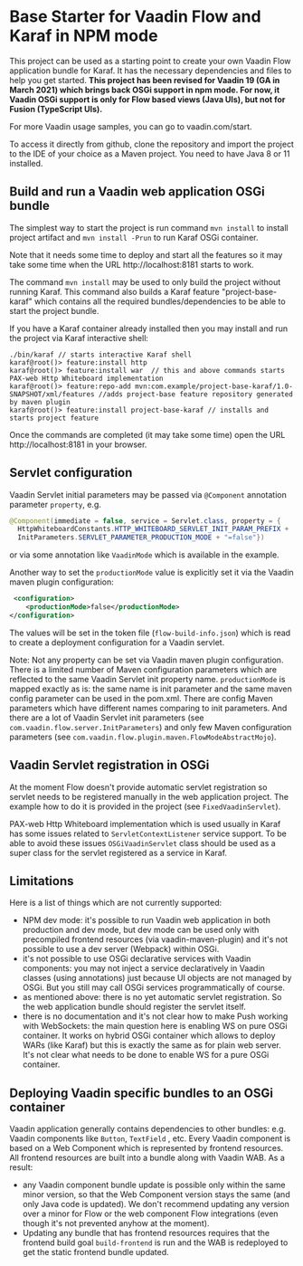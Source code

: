 # Base Starter for Vaadin Flow and Karaf in NPM mode

This project can be used as a starting point to create your own Vaadin Flow application bundle for Karaf.
It has the necessary dependencies and files to help you get started.
**This project has been revised for Vaadin 19 (GA in March 2021) which brings back OSGi support in npm mode.
For now, it Vaadin OSGi support is only for Flow based views (Java UIs), but not for Fusion (TypeScript UIs).**

For more Vaadin usage samples, you can go to vaadin.com/start.

To access it directly from github, clone the repository and import the project to the IDE of your choice as a Maven project. You need to have Java 8 or 11 installed.


## Build and run a Vaadin web application OSGi bundle
The simplest way to start the project is run command `mvn install` to install project artifact and
`mvn install -Prun` to run Karaf OSGi container.

Note that it needs some time to deploy and start all the features so it may take some time when the URL 
http://localhost:8181 starts to work.

The command `mvn install` may be used to only build the project without running Karaf.
This command also builds a Karaf feature "project-base-karaf" which contains all the 
required bundles/dependencies to be able to start the project bundle.

If you have a Karaf container already installed then you may install and run the project 
via Karaf interactive shell:

```
./bin/karaf // starts interactive Karaf shell
karaf@root()> feature:install http
karaf@root()> feature:install war  // this and above commands starts PAX-web Http Whiteboard implementation
karaf@root()> feature:repo-add mvn:com.example/project-base-karaf/1.0-SNAPSHOT/xml/features //adds project-base feature repository generated by maven plugin
karaf@root()> feature:install project-base-karaf // installs and starts project feature
```

Once the commands are completed (it may take some time) open the URL http://localhost:8181 in your browser.

## Servlet configuration

Vaadin Servlet initial parameters may be passed via `@Component` annotation parameter `property`, e.g.

```java
@Component(immediate = false, service = Servlet.class, property = {
  HttpWhiteboardConstants.HTTP_WHITEBOARD_SERVLET_INIT_PARAM_PREFIX +
  InitParameters.SERVLET_PARAMETER_PRODUCTION_MODE + "=false"})
```
or via some annotation like `VaadinMode` which is available in the example.

Another way to set the `productionMode` value is explicitly set it via the Vaadin maven plugin configuration:

```xml
 <configuration>
    <productionMode>false</productionMode>
</configuration>

```

The values will be set in the token file (`flow-build-info.json`) which is read to 
create a deployment configuration for a Vaadin servlet.

Note: Not any property can be set via Vaadin maven plugin configuration.
There is a limited number of Maven configuration parameters which are reflected to the same Vaadin Servlet init property name.
`productionMode` is mapped exactly as is: the same name is init parameter and the same maven config parameter can be used in the pom.xml.
There are config Maven parameters which have different names comparing to init parameters.
And there are a lot of Vaadin Servlet init parameters (see `com.vaadin.flow.server.InitParameters`) and only few Maven configuration parameters (see `com.vaadin.flow.plugin.maven.FlowModeAbstractMojo`).

## Vaadin Servlet registration in OSGi

At the moment Flow doesn't provide automatic servlet registration so servlet needs to be 
registered manually in the web application project. The example how to do it is 
provided in the project (see `FixedVaadinServlet`). 

PAX-web Http Whiteboard implementation which is used usually in Karaf has some issues related to
`ServletContextListener` service support. To be able to avoid these issues `OSGiVaadinServlet` class should
be used as a super class for the servlet registered as a service in Karaf.


## Limitations

Here is a list of things which are not currently supported:

- NPM dev mode: it's possible to run Vaadin web application in both production 
and dev mode, but dev mode can be used only with precompiled frontend
 resources (via vaadin-maven-plugin) and it's not possible to use a dev server (Webpack) within OSGi.
- it's not possible to use OSGi declarative services with Vaadin components: 
you may not inject a service declaratively in Vaadin classes (using annotations) 
just because UI objects are not managed by OSGi. But you still may call OSGi services programmatically of course.
- as mentioned above: there is no yet automatic servlet registration. So the web application 
bundle should register the servlet itself.
- there is no documentation and it's not clear how to make Push working with WebSockets: the main question 
here is enabling WS on pure OSGi container. It works on hybrid OSGi container which allows
to deploy WARs (like Karaf) but this is exactly the same as for plain web server. It's not clear what
needs to be done to enable WS for a pure OSGi container.


## Deploying Vaadin specific bundles to an OSGi container

Vaadin application generally contains dependencies to other bundles: e.g. Vaadin components like `Button`,
`TextField` , etc. Every Vaadin component is based on a Web Component which
is represented by frontend resources. All frontend resources are built into a bundle
along with Vaadin WAB. As a result:
- any Vaadin component bundle update is possible only within the same minor version, 
so that the Web Component version stays the same (and only Java code is updated). We don't recommend 
updating any version over a minor for Flow or the web component Flow integrations (even though it's
not prevented anyhow at the moment).
- Updating any bundle that has frontend resources requires that the frontend build goal `build-frontend` 
is run and the WAB is redeployed to get the static frontend bundle updated.

